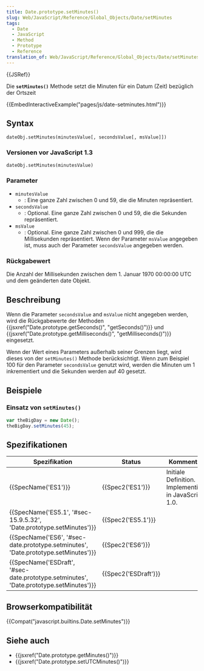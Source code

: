 ```yaml
---
title: Date.prototype.setMinutes()
slug: Web/JavaScript/Reference/Global_Objects/Date/setMinutes
tags:
  - Date
  - JavaScript
  - Method
  - Prototype
  - Reference
translation_of: Web/JavaScript/Reference/Global_Objects/Date/setMinutes
---
```

{{JSRef}}

Die **`setMinutes()`** Methode setzt die Minuten für ein Datum (Zeit) bezüglich der Ortszeit

{{EmbedInteractiveExample("pages/js/date-setminutes.html")}}

## Syntax

    dateObj.setMinutes(minutesValue[, secondsValue[, msValue]])

### Versionen vor JavaScript 1.3

    dateObj.setMinutes(minutesValue)

### Parameter

- `minutesValue`
  - : Eine ganze Zahl zwischen 0 und 59, die die Minuten repräsentiert.
- `secondsValue`
  - : Optional. Eine ganze Zahl zwischen 0 und 59, die die Sekunden repräsentiert.
- `msValue`
  - : Optional. Eine ganze Zahl zwischen 0 und 999, die die Millisekunden repräsentiert. Wenn der Parameter `msValue` angegeben ist, muss auch der Parameter `secondsValue` angegeben werden.

### Rückgabewert

Die Anzahl der Millisekunden zwischen dem 1. Januar 1970 00:00:00 UTC und dem geänderten date Objekt.

## Beschreibung

Wenn die Parameter `secondsValue` and `msValue` nicht angegeben werden, wird die Rückgabewerte der Methoden {{jsxref("Date.prototype.getSeconds()", "getSeconds()")}} und {{jsxref("Date.prototype.getMilliseconds()", "getMilliseconds()")}} eingesetzt.

Wenn der Wert eines Parameters außerhalb seiner Grenzen liegt, wird dieses von der `setMinutes()` Methode berücksichtigt. Wenn zum Beispiel 100 für den Parameter `secondsValue` genutzt wird, werden die Minuten um 1 inkrementiert und die Sekunden werden auf 40 gesetzt.

## Beispiele

### Einsatz von `setMinutes()`

```js
var theBigDay = new Date();
theBigDay.setMinutes(45);
```

## Spezifikationen

| Spezifikation                                                                                                        | Status                       | Kommentar                                             |
| -------------------------------------------------------------------------------------------------------------------- | ---------------------------- | ----------------------------------------------------- |
| {{SpecName('ES1')}}                                                                                             | {{Spec2('ES1')}}         | Initiale Definition. Implementiert in JavaScript 1.0. |
| {{SpecName('ES5.1', '#sec-15.9.5.32', 'Date.prototype.setMinutes')}}                         | {{Spec2('ES5.1')}}     |                                                       |
| {{SpecName('ES6', '#sec-date.prototype.setminutes', 'Date.prototype.setMinutes')}}         | {{Spec2('ES6')}}         |                                                       |
| {{SpecName('ESDraft', '#sec-date.prototype.setminutes', 'Date.prototype.setMinutes')}} | {{Spec2('ESDraft')}} |                                                       |

## Browserkompatibilität

{{Compat("javascript.builtins.Date.setMinutes")}}

## Siehe auch

- {{jsxref("Date.prototype.getMinutes()")}}
- {{jsxref("Date.prototype.setUTCMinutes()")}}
